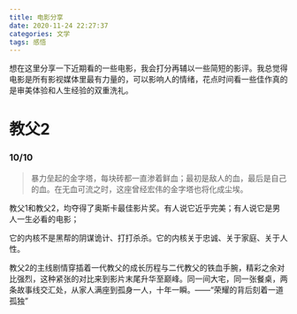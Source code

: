 ```yaml
---
title: 电影分享
date: 2020-11-24 22:27:37
categories: 文学
tags: 感悟
---
```


想在这里分享一下近期看的一些电影，我会打分再辅以一些简短的影评。我总觉得电影是所有影视媒体里最有力量的，可以影响人的情绪，花点时间看一些佳作真的是审美体验和人生经验的双重洗礼。

<!--more-->

# 教父2

### 10/10

> 暴力垒起的金字塔，每块砖都一直渗着鲜血；最初是敌人的血，最后是自己的血。在无血可流之时，这座曾经宏伟的金字塔也将化成尘埃。

教父1和教父2，均夺得了奥斯卡最佳影片奖。有人说它近乎完美；有人说它是男人一生必看的电影；

它的内核不是黑帮的阴谋诡计、打打杀杀。它的内核关于忠诚、关于家庭、关于人性。

教父2的主线剧情穿插着一代教父的成长历程与二代教父的铁血手腕，精彩之余对比强烈，这种紧张的对比来到影片末尾升华至巅峰。同一间大宅，同一张餐桌，两条故事线交汇处，从家人满座到孤身一人，十年一瞬。——“荣耀的背后刻着一道孤独”